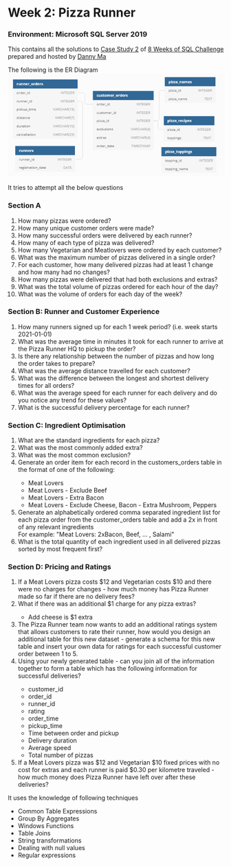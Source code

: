 # Week 2: Pizza Runner

### Environment: Microsoft SQL Server 2019 

This contains all the solutions to [Case Study 2](https://8weeksqlchallenge.com/case-study-2/) of  [8 Weeks of SQL Challenge](https://8weeksqlchallenge.com) prepared and hosted by [Danny Ma](https://www.linkedin.com/in/datawithdanny/) 

The following is the ER Diagram \
![Pizza Runner](/xothers/images/PizzaRunner.png "Week 2 ERD")

It tries to attempt all the below questions
### Section A
<ol>
    <li>How many pizzas were ordered?</li>
    <li>How many unique customer orders were made?</li>
    <li>How many successful orders were delivered by each runner?</li>
    <li>How many of each type of pizza was delivered?</li>
    <li>How many Vegetarian and Meatlovers were ordered by each customer?</li>
    <li>What was the maximum number of pizzas delivered in a single order?</li>
    <li>For each customer, how many delivered pizzas had at least 1 change and how many had no changes?</li>
    <li>How many pizzas were delivered that had both exclusions and extras?</li>
    <li>What was the total volume of pizzas ordered for each hour of the day?</li>
    <li>What was the volume of orders for each day of the week?</li>
</ol>

### Section B: Runner and Customer Experience
<ol>
    <li>How many runners signed up for each 1 week period? (i.e. week starts 2021-01-01)</li>
    <li>What was the average time in minutes it took for each runner to arrive at the Pizza Runner HQ to pickup the order?</li>
    <li>Is there any relationship between the number of pizzas and how long the order takes to prepare?</li>
    <li>What was the average distance travelled for each customer?</li>
    <li>What was the difference between the longest and shortest delivery times for all orders?</li>
    <li>What was the average speed for each runner for each delivery and do you notice any trend for these values?</li>
    <li>What is the successful delivery percentage for each runner?</li>
</ol>

### Section C: Ingredient Optimisation
<ol>
    <li>What are the standard ingredients for each pizza?</li>
    <li>What was the most commonly added extra?</li>
    <li>What was the most common exclusion?</li>
    <li>Generate an order item for each record in the customers_orders table in the format of one of the following:</li>
        <ul>
        <li>Meat Lovers</li>
        <li>Meat Lovers - Exclude Beef</li>
        <li>Meat Lovers - Extra Bacon</li>
        <li>Meat Lovers - Exclude Cheese, Bacon - Extra Mushroom, Peppers</li>
        </ul>
    <li>Generate an alphabetically ordered comma separated ingredient list for each pizza order from the customer_orders table and add a 2x in front of any relevant ingredients</li>
        For example: "Meat Lovers: 2xBacon, Beef, ... , Salami"
    <li>What is the total quantity of each ingredient used in all delivered pizzas sorted by most frequent first?</li>
</ol>

### Section D: Pricing and Ratings
<ol>
    <li>If a Meat Lovers pizza costs $12 and Vegetarian costs $10 and there were no charges for changes - how much money has Pizza Runner made so far if there are no delivery fees?</li>
    <li>What if there was an additional $1 charge for any pizza extras?</li>
        <ul>
        <li>Add cheese is $1 extra</li>
        </ul>
    <li>The Pizza Runner team now wants to add an additional ratings system that allows customers to rate their runner, how would you design an additional table for this new dataset - generate a schema for this new table and insert your own data for ratings for each successful customer order between 1 to 5.</li>
    <li>Using your newly generated table - can you join all of the information together to form a table which has the following information for successful deliveries?</li>
        <ul>
            <li>customer_id</li>
            <li>order_id</li>
            <li>runner_id</li>
            <li>rating</li>
            <li>order_time</li>
            <li>pickup_time</li>
            <li>Time between order and pickup</li>
            <li>Delivery duration</li>
            <li>Average speed</li>
            <li>Total number of pizzas</li>
        </ul>
    <li>If a Meat Lovers pizza was $12 and Vegetarian $10 fixed prices with no cost for extras and each runner is paid $0.30 per kilometre traveled - how much money does Pizza Runner have left over after these deliveries?</li>
</ol>


It uses the knowledge of following techniques
<ul>
    <li>Common Table Expressions</li>
    <li>Group By Aggregates</li>
    <li>Windows Functions</li>
    <li>Table Joins</li>
    <li>String transformations</li>
    <li>Dealing with null values</li>
    <li>Regular expressions</li>
</ul>

